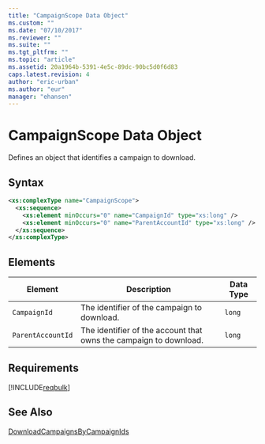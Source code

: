 ```yaml
---
title: "CampaignScope Data Object"
ms.custom: ""
ms.date: "07/10/2017"
ms.reviewer: ""
ms.suite: ""
ms.tgt_pltfrm: ""
ms.topic: "article"
ms.assetid: 20a1964b-5391-4e5c-89dc-90bc5d0f6d83
caps.latest.revision: 4
author: "eric-urban"
ms.author: "eur"
manager: "ehansen"
---
```

# CampaignScope Data Object
Defines an object that identifies a campaign to download.

## Syntax

```xml
<xs:complexType name="CampaignScope">
  <xs:sequence>
    <xs:element minOccurs="0" name="CampaignId" type="xs:long" />
    <xs:element minOccurs="0" name="ParentAccountId" type="xs:long" />
  </xs:sequence>
</xs:complexType>
```

## <a name="Elements"></a>Elements

|Element|Description|Data Type|
|-----------|---------------|-------------|
|`CampaignId`|The identifier of the campaign to download.|`long`|
|`ParentAccountId`|The identifier of the account that owns the campaign to download.|`long`|

## Requirements
[!INCLUDE[reqbulk](../bulk-api/includes/reqbulk.md)]
## See Also
[DownloadCampaignsByCampaignIds](../bulk-api/downloadcampaignsbycampaignids-service-operation.md)

